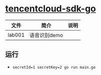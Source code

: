 # [tencentcloud-sdk-go](https://github.com/TencentCloud/tencentcloud-sdk-go) 

|文件|简介|说明|
|---|---|---|
|lab001|语音识别demo | |

## 运行
 - `secretId=1 secretKey=2 go run main.go`